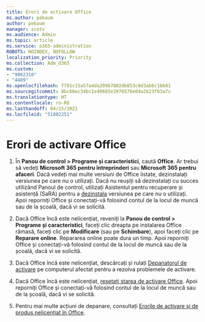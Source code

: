 ```yaml
---
title: Erori de activare Office
ms.author: pebaum
author: pebaum
manager: scotv
ms.audience: Admin
ms.topic: article
ms.service: o365-administration
ROBOTS: NOINDEX, NOFOLLOW
localization_priority: Priority
ms.collection: Adm_O365
ms.custom:
- "9002310"
- "4489"
ms.openlocfilehash: f791c15a57a4da209b7802db853c0d3ab6c1b681
ms.sourcegitcommit: 8bc60ec34bc1e40685e3976576e04a2623f63a7c
ms.translationtype: HT
ms.contentlocale: ro-RO
ms.lasthandoff: 04/15/2021
ms.locfileid: "51802251"
---
```

# <a name="office-activation-errors"></a>Erori de activare Office

1. În **Panou de control > Programe și caracteristici**, caută **Office**. Ar trebui să vedeți **Microsoft 365 pentru întreprinderi** sau **Microsoft 365 pentru afaceri**. Dacă vedeți mai multe versiuni de Office listate, dezinstalați versiunea pe care nu o utilizați. Dacă nu reușiți să dezinstalați cu succes utilizând Panoul de control, utilizați Asistentul pentru recuperare și asistență (SaRA) pentru a [dezinstala](https://aka.ms/SARA-OfficeUninstall-Alchemy) versiunea pe care nu o utilizați. Apoi reporniți Office și conectați-vă folosind contul de la locul de muncă sau de la școală, dacă vi se solicită. 

2. Dacă Office încă este nelicențiat, reveniți la **Panou de control > Programe și caracteristici**, faceți clic dreapta pe instalarea Office rămasă, faceți clic pe **Modificare** (sau pe **Schimbare**), apoi faceți clic pe **Reparare online**. Repararea online poate dura un timp. Apoi reporniți Office și conectați-vă folosind contul de la locul de muncă sau de la școală, dacă vi se solicită. 

3. Dacă Office încă este nelicențiat, descărcați și rulați [Depanatorul de activare](https://aka.ms/SARA-OfficeActivation-Alchemy) pe computerul afectat pentru a rezolva problemele de activare. 

4. Dacă Office încă este nelicențiat, [resetați starea de activare Office](https://docs.microsoft.com/office365/troubleshoot/activation/reset-office-365-proplus-activation-state). Apoi reporniți Office și conectați-vă folosind contul de la locul de muncă sau de la școală, dacă vi se solicită.  

5. Pentru mai multe acțiuni de depanare, consultați [Erorile de activare și de produs nelicențiat în Office](https://support.office.com/article/unlicensed-product-and-activation-errors-in-office-0d23d3c0-c19c-4b2f-9845-5344fedc4380).
